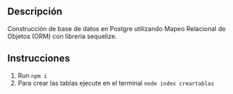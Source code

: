 ## Descripción
Construcción de base de datos en Postgre utilizando Mapeo Relacional de Objetos (ORM) con librería sequelize.

## Instrucciones
1. Run ``` npm i ```
2. Para crear las tablas ejecute en el terminal ``` node index creartablas ``` 